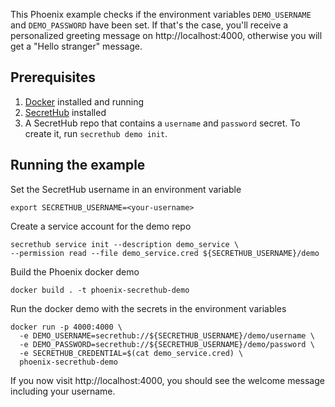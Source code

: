 This Phoenix example checks if the environment variables `DEMO_USERNAME` and `DEMO_PASSWORD` have been set. If that's the case, you'll receive a personalized greeting message on http://localhost:4000, otherwise you will get a "Hello stranger" message.

## Prerequisites
1. [Docker](https://docs.docker.com/install/) installed and running
1. [SecretHub](https://secrethub.io/docs/start/getting-started/#install) installed
1. A SecretHub repo that contains a `username` and `password` secret. To create it, run `secrethub demo init`.

## Running the example

Set the SecretHub username in an environment variable
```
export SECRETHUB_USERNAME=<your-username>
```

Create a service account for the demo repo
```
secrethub service init --description demo_service \
--permission read --file demo_service.cred ${SECRETHUB_USERNAME}/demo
```

Build the Phoenix docker demo
```
docker build . -t phoenix-secrethub-demo
```

Run the docker demo with the secrets in the environment variables
```
docker run -p 4000:4000 \
  -e DEMO_USERNAME=secrethub://${SECRETHUB_USERNAME}/demo/username \
  -e DEMO_PASSWORD=secrethub://${SECRETHUB_USERNAME}/demo/password \
  -e SECRETHUB_CREDENTIAL=$(cat demo_service.cred) \
  phoenix-secrethub-demo
```

If you now visit http://localhost:4000, you should see the welcome message including your username.
